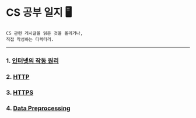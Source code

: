 # CS 공부 일지 🖥️
    CS 관련 게시글을 읽은 것을 올리거나, 
    직접 작성하는 디렉터리.
___

### 1. <a href="https://github.com/DevJaepaL/TIL/tree/main/Computer%20Science/%EC%9D%B8%ED%84%B0%EB%84%B7%EC%9D%98%20%EC%9E%91%EB%8F%99%20%EC%9B%90%EB%A6%AC">인터넷의 작동 원리</a>

### 2. <a href="https://github.com/DevJaepaL/TIL/tree/main/Computer%20Science/HTTP">HTTP</a>

### 3. <a href="https://github.com/DevJaepaL/TIL/tree/main/Computer%20Science/HTTPS">HTTPS</a>

### 4. <a href="">Data Preprocessing</a>
